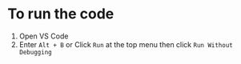 # To run the code
1. Open VS Code
2. Enter `Alt + B` or Click `Run` at the top menu then click `Run Without Debugging`